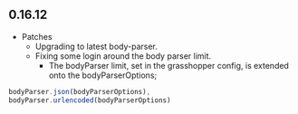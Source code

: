 ## 0.16.12

* Patches
    * Upgrading to latest body-parser.
    * Fixing some login around the body parser limit.
        * The bodyParser limit, set in the grasshopper config, is extended onto the bodyParserOptions;

```javascript
bodyParser.json(bodyParserOptions),
bodyParser.urlencoded(bodyParserOptions)
```
